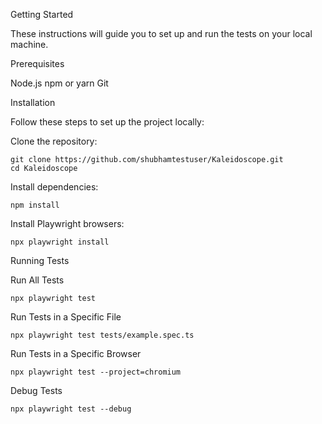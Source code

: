 Getting Started

These instructions will guide you to set up and run the tests on your local machine.

Prerequisites

Node.js
npm or yarn
Git

Installation

Follow these steps to set up the project locally:

Clone the repository:

```
git clone https://github.com/shubhamtestuser/Kaleidoscope.git
cd Kaleidoscope
```
Install dependencies:

```
npm install
```

Install Playwright browsers:

```
npx playwright install
```

Running Tests

Run All Tests
```
npx playwright test
```

Run Tests in a Specific File

```
npx playwright test tests/example.spec.ts
```

Run Tests in a Specific Browser

```
npx playwright test --project=chromium
```

Debug Tests

```
npx playwright test --debug
```